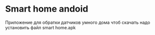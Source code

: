 # Smart home andoid
Приложение  для обратки датчиков умного дома 
чтоб скачать надо установить файл smart home.apk